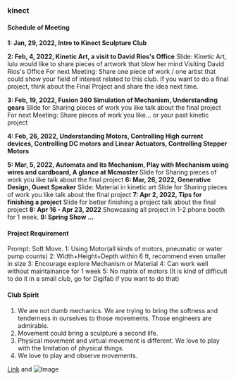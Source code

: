### kinect
#### Schedule of Meeting
**1: Jan, 29, 2022, Intro to Kinect Sculpture Club**

**2: Feb, 4, 2022, Kinetic Art, a visit to David Rios's Office**
Slide: Kinetic Art, lulu would like to share pieces of artwork that blow her mind
Visiting David Rios's Office
For next Meeting: Share one piece of work / one artist that could show your field of interest related to this club. If you want to do a final project, think about the Final Project and share the idea next time.

**3: Feb, 19, 2022, Fusion 360 Simulation of Mechanism, Understanding gears**
Slide for Sharing pieces of work you like
talk about the final project
For next Meeting: Share pieces of work you like... or your past kinetic project

**4: Feb, 26, 2022, Understanding Motors, Controlling High current devices, Controlling DC motors and Linear Actuators, Controlling Stepper Motors**

**5: Mar, 5, 2022, Automata and its Mechanism, Play with Mechanism using wires and cardboard, A glance at Mcmaster**
Slide for Sharing pieces of work you like
talk about the final project
**6: Mar, 26, 2022, Generative Design, Guest Speaker**
Slide: Material in kinetic art
Slide for Sharing pieces of work you like
talk about the final project
**7: Apr 2, 2022, Tips for finishing a project** 
Slide for better finishing a project
talk about the final project
**8: Apr 16 - Apr 23, 2022**
Showcasing all project in 1-2 phone booth for 1 week.
**9: Spring Show ...**

#### Project Requirement
Prompt: Soft Move.
1: Using Motor(all kinds of motors, pneumatic or water pump counts)
2: Width+Height+Depth within 6 ft, recommend even smaller in size
3: Encourage explore Mechanism or Material
4: Can work well without maintainance for 1 week
5: No matrix of motors (It is kind of difficult to do it in a small club, go for Digifab if you want to do that)

#### Club Spirit
1. We are not dumb mechanics. We are trying to bring the softness and tenderness in ourselves to those movements. Those engineers are admirable.
2. Movement could bring a sculpture a second life.
3. Physical movement and virtual movement is different. We love to play with the limitation of physical things.
4. We love to play and observe movements.


[Link](url) and ![Image](src)